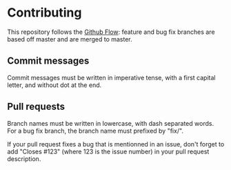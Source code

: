 # Contributing

This repository follows the [Github Flow](https://githubflow.github.io): feature and bug fix branches are based off master and are merged to master.

## Commit messages

Commit messages must be written in imperative tense, with a first capital letter, and without dot at the end.

## Pull requests

Branch names must be written in lowercase, with dash separated words. For a bug fix branch, the branch name must prefixed by "fix/".

If your pull request fixes a bug that is mentionned in an issue, don't forget to add "Closes #123" (where 123 is the issue number) in your pull request description.
